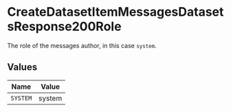 # CreateDatasetItemMessagesDatasetsResponse200Role

The role of the messages author, in this case `system`.


## Values

| Name     | Value    |
| -------- | -------- |
| `SYSTEM` | system   |